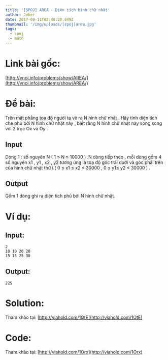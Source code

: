```yaml
---
title: '[SPOJ] AREA - Diện tích hình chữ nhật'
author: Joker
date: 2017-08-11T02:48:20.849Z
thumbnail: '/img/uploads/[spoj]area.jpg'
tags:
  - spoj
  - math
---
```

# Link bài gốc:

[http://vnoi.info/problems/show/AREA/](http://vnoi.info/problems/show/AREA/)

# Đề bài:

Trên mặt phẳng toạ độ người ta vẽ ra N hình chữ nhật . Hãy tính diện tích che phủ bởi N hình chữ nhật này , biết rằng N hình chữ nhật này song song với 2 trục Ox và Oy .

## Input

Dòng 1 : số nguyên N \( 1 ≤ N ≤ 10000 \) .N dòng tiếp theo , mỗi dòng gồm 4 số nguyên x1 , y1 , x2 , y2 tương ứng là toạ độ góc trái dưới và góc phải trên của hình chữ nhật thứ i.\( 0 ≤ x1 ≤ x2 ≤ 30000 , 0 ≤ y1≤ y2 ≤ 30000 \) .

## Output

Gồm 1 dòng ghi ra diện tích phủ bởi N hình chữ nhật.


# Ví dụ:

## Input:

```
2
10 10 20 20
15 15 25 30
```

## Output:

```
225 
```

# Solution:

Tham khảo tại: [http://viahold.com/1OtE](http://viahold.com/1OtE)

# Code:

Tham khảo tại: [http://viahold.com/1Orx](http://viahold.com/1Orx)






